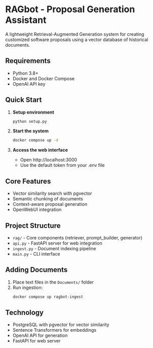 # RAGbot - Proposal Generation Assistant

A lightweight Retrieval-Augmented Generation system for creating customized software proposals using a vector database of historical documents.

## Requirements

- Python 3.8+
- Docker and Docker Compose
- OpenAI API key

## Quick Start

1. **Setup environment**
   ```bash
   python setup.py
   ```

2. **Start the system**
   ```bash
   docker compose up -d
   ```

3. **Access the web interface**
   - Open http://localhost:3000
   - Use the default token from your .env file

## Core Features

- Vector similarity search with pgvector
- Semantic chunking of documents 
- Context-aware proposal generation
- OpenWebUI integration

## Project Structure

- `rag/` - Core components (retriever, prompt_builder, generator)
- `api.py` - FastAPI server for web integration
- `ingest.py` - Document indexing pipeline
- `main.py` - CLI interface

## Adding Documents

1. Place text files in the `Documents/` folder
2. Run ingestion:
   ```bash
   docker compose up ragbot-ingest
   ```

## Technology

- PostgreSQL with pgvector for vector similarity
- Sentence Transformers for embeddings
- OpenAI API for generation
- FastAPI for web server